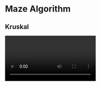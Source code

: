 # Maze Algorithm

## Kruskal
![Kruskal](https://github.com/harfondy/playground/raw/refs/heads/main/algorithm/maze/alg/kruskal.mp4)